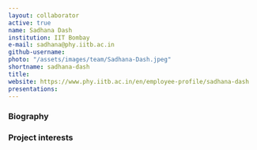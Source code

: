 ```yaml
---
layout: collaborator
active: true
name: Sadhana Dash
institution: IIT Bombay
e-mail: sadhana@phy.iitb.ac.in
github-username: 
photo: "/assets/images/team/Sadhana-Dash.jpeg"
shortname: sadhana-dash
title: 
website: https://www.phy.iitb.ac.in/en/employee-profile/sadhana-dash
presentations:
---
```


### Biography

### Project interests


